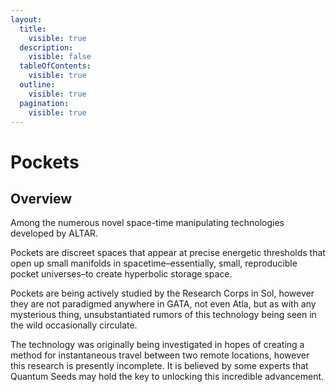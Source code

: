 ```yaml
---
layout:
  title:
    visible: true
  description:
    visible: false
  tableOfContents:
    visible: true
  outline:
    visible: true
  pagination:
    visible: true
---
```


# Pockets

## Overview

Among the numerous novel space-time manipulating technologies developed by ALTAR.

Pockets are discreet spaces that appear at precise energetic thresholds that open up small manifolds in spacetime–essentially, small, reproducible pocket universes–to create hyperbolic storage space.

Pockets are being actively studied by the Research Corps in Sol, however they are not paradigmed anywhere in GATA, not even Atla, but as with any mysterious thing, unsubstantiated rumors of this technology being seen in the wild occasionally circulate.

The technology was originally being investigated in hopes of creating a method for instantaneous travel between two remote locations, however this research is presently incomplete. It is believed by some experts that Quantum Seeds may hold the key to unlocking this incredible advancement.

